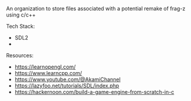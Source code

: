 An organization to store files associated with a potential remake of frag-z using c/c++

Tech Stack:
* SDL2
* 

Resources:
* https://learnopengl.com/
* https://www.learncpp.com/
* https://www.youtube.com/@AkamiChannel
* https://lazyfoo.net/tutorials/SDL/index.php
* https://hackernoon.com/build-a-game-engine-from-scratch-in-c
